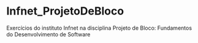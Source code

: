 # Infnet_ProjetoDeBloco
Exercícios do instituto Infnet na disciplina Projeto de Bloco: Fundamentos do Desenvolvimento de Software
